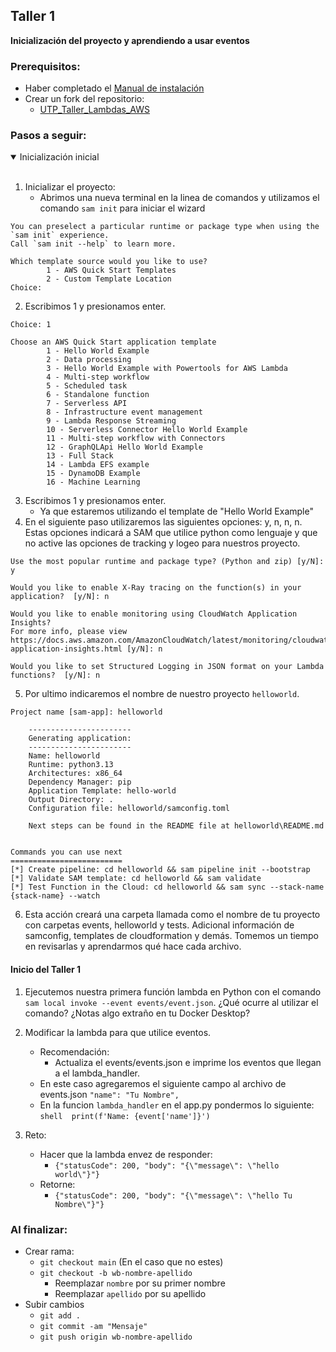 ## Taller 1
**Inicialización del proyecto y aprendiendo a usar eventos**

### Prerequisitos:
- Haber completado el [Manual de instalación](../README.md)
- Crear un fork del repositorio: 
    - [UTP_Taller_Lambdas_AWS](https://github.com/rilasso/UTP_Taller_Lambdas_AWS)

### Pasos a seguir: 
<details open>
<summary>
Inicialización inicial
</summary>

<br>

1. Inicializar el proyecto:
    -  Abrimos una nueva terminal en la linea de comandos y utilizamos el comando ```sam init``` para iniciar el wizard 
```shell
You can preselect a particular runtime or package type when using the `sam init` experience.
Call `sam init --help` to learn more.

Which template source would you like to use?
        1 - AWS Quick Start Templates
        2 - Custom Template Location
Choice: 
```
2. Escribimos 1 y presionamos enter.
```shell 
Choice: 1

Choose an AWS Quick Start application template
        1 - Hello World Example
        2 - Data processing
        3 - Hello World Example with Powertools for AWS Lambda
        4 - Multi-step workflow
        5 - Scheduled task
        6 - Standalone function
        7 - Serverless API
        8 - Infrastructure event management
        9 - Lambda Response Streaming
        10 - Serverless Connector Hello World Example
        11 - Multi-step workflow with Connectors
        12 - GraphQLApi Hello World Example
        13 - Full Stack
        14 - Lambda EFS example
        15 - DynamoDB Example
        16 - Machine Learning
```
3. Escribimos 1 y presionamos enter.
    - Ya que estaremos utilizando el template de "Hello World Example"
4. En el siguiente paso utilizaremos las siguientes opciones: y, n, n, n. Estas opciones indicará a SAM que utilice python como lenguaje y que no active las opciones de tracking y logeo para nuestros proyecto.
```shell
Use the most popular runtime and package type? (Python and zip) [y/N]: y

Would you like to enable X-Ray tracing on the function(s) in your application?  [y/N]: n

Would you like to enable monitoring using CloudWatch Application Insights?
For more info, please view https://docs.aws.amazon.com/AmazonCloudWatch/latest/monitoring/cloudwatch-application-insights.html [y/N]: n

Would you like to set Structured Logging in JSON format on your Lambda functions?  [y/N]: n

```
5. Por ultimo indicaremos el nombre de nuestro proyecto `helloworld`. 
```shell
Project name [sam-app]: helloworld

    -----------------------
    Generating application:
    -----------------------
    Name: helloworld
    Runtime: python3.13
    Architectures: x86_64
    Dependency Manager: pip
    Application Template: hello-world
    Output Directory: .
    Configuration file: helloworld/samconfig.toml

    Next steps can be found in the README file at helloworld\README.md


Commands you can use next
=========================
[*] Create pipeline: cd helloworld && sam pipeline init --bootstrap
[*] Validate SAM template: cd helloworld && sam validate
[*] Test Function in the Cloud: cd helloworld && sam sync --stack-name {stack-name} --watch
```
6. Esta acción creará una carpeta llamada como el nombre de tu proyecto con carpetas events, helloworld y tests. Adicional información de samconfig, templates de cloudformation y demás. Tomemos un tiempo en revisarlas y aprendarmos qué hace cada archivo.

</details>

#### **Inicio del Taller 1**

1. Ejecutemos nuestra primera función lambda en Python con el comando `sam local invoke --event events/event.json`. ¿Qué ocurre al utilizar el comando? ¿Notas algo extraño en tu Docker Desktop?

2. Modificar la lambda para que utilice eventos. 
    - Recomendación: 
        - Actualiza el events/events.json e imprime los eventos que llegan a el lambda_handler. 
    - En este caso agregaremos el siguiente campo al archivo de events.json
    `"name": "Tu Nombre",`
    - En la funcion `lambda_handler` en el app.py pondermos lo siguiente:
        `shell 
        print(f'Name: {event['name']}')
        `
3. Reto:
    - Hacer que la lambda envez de responder: 
        - `{"statusCode": 200, "body": "{\"message\": \"hello world\"}"}`
    - Retorne:
        - `{"statusCode": 200, "body": "{\"message\": \"hello Tu Nombre\"}"}`

### Al finalizar:
- Crear rama: 
    - `git checkout main` (En el caso que no estes)
    - `git checkout -b wb-nombre-apellido` 
        - Reemplazar `nombre` por su primer nombre
        - Reemplazar `apellido` por su apellido
- Subir cambios 
    - `git add .`
    - `git commit -am "Mensaje"`
    - `git push origin wb-nombre-apellido`